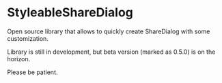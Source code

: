 # StyleableShareDialog

Open source library that allows to quickly create ShareDialog with some customization.

Library is still in development, but beta version (marked as 0.5.0) is on the horizon. 

Please be patient.